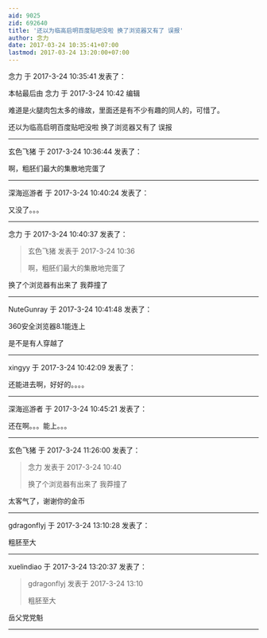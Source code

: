 ```yaml
---
aid: 9025
zid: 692640
title: '还以为临高启明百度贴吧没啦 换了浏览器又有了 误报'
author: 念力
date: 2017-03-24 10:35:41+07:00
lastmod: 2017-03-24 13:20:00+07:00
---
```


念力 于 2017-3-24 10:35:41 发表了：

本帖最后由 念力 于 2017-3-24 10:42 编辑 

难道是火腿肉包太多的缘故，里面还是有不少有趣的同人的，可惜了。

还以为临高启明百度贴吧没啦 换了浏览器又有了 误报

---------

玄色飞猪 于 2017-3-24 10:36:44 发表了：

啊，粗胚们最大的集散地完蛋了

---------

深海巡游者 于 2017-3-24 10:40:24 发表了：

又没了。。。

---------

念力 于 2017-3-24 10:40:37 发表了：

> 玄色飞猪 发表于 2017-3-24 10:36
> 
> 啊，粗胚们最大的集散地完蛋了



换了个浏览器有出来了 我莽撞了

---------

NuteGunray 于 2017-3-24 10:41:48 发表了：

360安全浏览器8.1能连上

是不是有人穿越了

---------

xingyy 于 2017-3-24 10:42:09 发表了：

还能进去啊，好好的。。。。

---------

深海巡游者 于 2017-3-24 10:45:21 发表了：

还在啊。。。能上。。。

---------

玄色飞猪 于 2017-3-24 11:26:00 发表了：

> 念力 发表于 2017-3-24 10:40
> 
> 换了个浏览器有出来了 我莽撞了



太客气了，谢谢你的金币

---------

gdragonflyj 于 2017-3-24 13:10:28 发表了：

粗胚至大

---------

xuelindiao 于 2017-3-24 13:20:37 发表了：

> gdragonflyj 发表于 2017-3-24 13:10
> 
> 粗胚至大



岳父党党魁

---------

